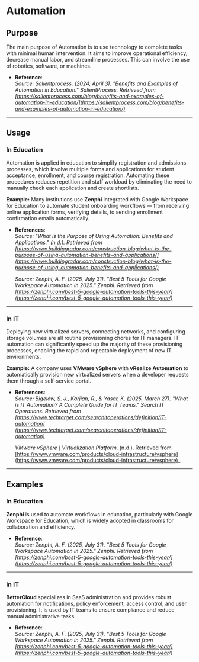 # Automation

## Purpose

The main purpose of Automation is to use technology to complete tasks with minimal human intervention. It aims to improve operational efficiency, decrease manual labor, and streamline processes. This can involve the use of robotics, software, or machines.

- **Reference**:  
  _Source: Salientprocess. (2024, April 3). "Benefits and Examples of Automation in Education." SalientProcess. Retrieved from [https://salientprocess.com/blog/benefits-and-examples-of-automation-in-education/](https://salientprocess.com/blog/benefits-and-examples-of-automation-in-education/)_

---

## Usage

### In Education

Automation is applied in education to simplify registration and admissions processes, which involve multiple forms and applications for student acceptance, enrollment, and course registration. Automating these procedures reduces repetition and staff workload by eliminating the need to manually check each application and create shortlists.  

**Example:** Many institutions use **Zenphi** integrated with Google Workspace for Education to automate student onboarding workflows — from receiving online application forms, verifying details, to sending enrollment confirmation emails automatically.

- **References**:  
  _Source: "What is the Purpose of Using Automation: Benefits and Applications." (n.d.). Retrieved from [https://www.buildingradar.com/construction-blog/what-is-the-purpose-of-using-automation-benefits-and-applications/](https://www.buildingradar.com/construction-blog/what-is-the-purpose-of-using-automation-benefits-and-applications/)_  
 
  _Source: Zenphi, A. F. (2025, July 31). "Best 5 Tools for Google Workspace Automation in 2025." Zenphi. Retrieved from [https://zenphi.com/best-5-google-automation-tools-this-year/](https://zenphi.com/best-5-google-automation-tools-this-year/)_

---

### In IT

Deploying new virtualized servers, connecting networks, and configuring storage volumes are all routine provisioning chores for IT managers.  IT automation can significantly speed up the majority of these provisioning processes, enabling the rapid and repeatable deployment of new IT environments. 

**Example:** A company uses **VMware vSphere** with **vRealize Automation** to automatically provision new virtualized servers when a developer requests them through a self-service portal.

- **References**:  
  _Source: Bigelow, S. J., Karjian, R., & Yasar, K. (2025, March 27). "What is IT Automation? A Complete Guide for IT Teams." Search IT Operations. Retrieved from [https://www.techtarget.com/searchitoperations/definition/IT-automation](https://www.techtarget.com/searchitoperations/definition/IT-automation)_  
  
  _VMware vSphere | Virtualization Platform_. (n.d.). Retrieved from [https://www.vmware.com/products/cloud-infrastructure/vsphere](https://www.vmware.com/products/cloud-infrastructure/vsphere)_

---

## Examples

### In Education

**Zenphi** is used to automate workflows in education, particularly with Google Workspace for Education, which is widely adopted in classrooms for collaboration and efficiency.

- **Reference**:  
  _Source: Zenphi, A. F. (2025, July 31). "Best 5 Tools for Google Workspace Automation in 2025." Zenphi. Retrieved from [https://zenphi.com/best-5-google-automation-tools-this-year/](https://zenphi.com/best-5-google-automation-tools-this-year/)_

---

### In IT

**BetterCloud** specializes in SaaS administration and provides robust automation for notifications, policy enforcement, access control, and user provisioning. It is used by IT teams to ensure compliance and reduce manual administrative tasks.

- **Reference**:  
  _Source: Zenphi, A. F. (2025, July 31). "Best 5 Tools for Google Workspace Automation in 2025." Zenphi. Retrieved from [https://zenphi.com/best-5-google-automation-tools-this-year/](https://zenphi.com/best-5-google-automation-tools-this-year/)_
